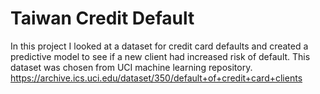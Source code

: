 # Taiwan Credit Default

In this project I looked at a dataset for credit card defaults and created a predictive model to see if a new client had increased risk of default. This dataset was chosen from UCI machine learning repository. https://archive.ics.uci.edu/dataset/350/default+of+credit+card+clients
